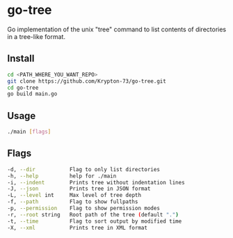 # go-tree
Go implementation of the unix "tree" command to list contents of directories in a tree-like format.

## Install
```bash
cd <PATH_WHERE_YOU_WANT_REPO>
git clone https://github.com/Krypton-73/go-tree.git
cd go-tree
go build main.go
```

## Usage
```bash
./main [flags]
```

## Flags

```bash
-d, --dir           Flag to only list directories
-h, --help          help for ./main
-i, --indent        Prints tree without indentation lines
-J, --json          Prints tree in JSON format
-L, --level int     Max level of tree depth
-f, --path          Flag to show fullpaths
-p, --permission    Flag to show permission modes
-r, --root string   Root path of the tree (default ".")
-t, --time          Flag to sort output by modified time
-X, --xml           Prints tree in XML format
```

